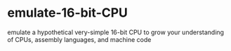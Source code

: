 # emulate-16-bit-CPU
emulate a hypothetical very-simple 16-bit CPU to grow your understanding of CPUs, assembly languages, and machine code
